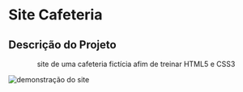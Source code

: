 <h1>Site Cafeteria</h1>
<h2>Descrição do Projeto</h2>
<p align="center">site de uma cafeteria fictícia afim de treinar HTML5 e CSS3</p>
<img src="img/site-cafeteria-demonstração.gif" alt="demonstração do site">